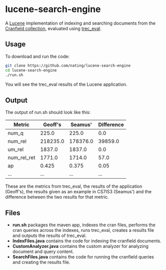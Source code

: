 # lucene-search-engine

A [Lucene](https://lucene.apache.org/) implementation of indexing and searching documents from the [Cranfield collection](http://ir.dcs.gla.ac.uk/resources/test_collections/cran/), evaluated using [trec_eval](https://trec.nist.gov/trec_eval/).

## Usage

To download and run the code:
```bash
git clone https://github.com/nating/lucene-search-engine
cd lucene-search-engine
./run.sh
```

You will see the trec_eval results of the Lucene application.

## Output

The output of run.sh should look like this:

|Metric 	|Geoff's |Seamus' |Difference	|
|---|---|---|---|
|num_q  	|225.0   |225.0   |0.0			|
|num_rel 	|218235.0|178376.0|39859.0		|
|um_rel 	|1837.0  |1837.0  |0.0			|
|num_rel_ret|1771.0  |1714.0  |57.0			|
|ap 		|0.425   |0.375   |0.05			|
|...|...|...|...|

These are the metrics from trec_eval, the results of the application (Geoff's), the results given as an example in CS7IS3 (Seamus') and the difference between the two results for that metric.

## Files

* **run.sh** packages the maven app, indexes the cran files, performs the cran queries across the indexes, runs trec_eval, creates a results file and outputs the results of trec_eval.
* **IndexFiles.java** contains the code for indexing the cranfield documents.
* **CustomAnalyzer.java** contains the custom analyzer for analyzing document and query content.
* **SearchFiles.java** contains the code for running the cranfield queries and creating the results file.


